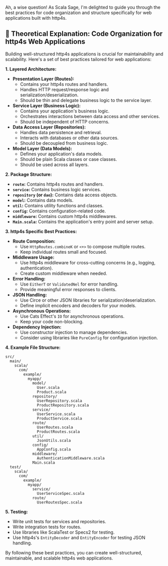 Ah, a wise question! As Scala Sage, I'm delighted to guide you through the best practices for code organization and structure specifically for web applications built with http4s.

## 📖 Theoretical Explanation: Code Organization for http4s Web Applications

Building well-structured http4s applications is crucial for maintainability and scalability. Here's a set of best practices tailored for web applications:

**1. Layered Architecture:**

- **Presentation Layer (Routes):**
    - Contains your http4s routes and handlers.
    - Handles HTTP request/response logic and serialization/deserialization.
    - Should be thin and delegate business logic to the service layer.
- **Service Layer (Business Logic):**
    - Contains your application's business logic.
    - Orchestrates interactions between data access and other services.
    - Should be independent of HTTP concerns.
- **Data Access Layer (Repositories):**
    - Handles data persistence and retrieval.
    - Interacts with databases or other data sources.
    - Should be decoupled from business logic.
- **Model Layer (Data Models):**
    - Defines your application's data models.
    - Should be plain Scala classes or case classes.
    - Should be used across all layers.

**2. Package Structure:**

- **`route`:** Contains http4s routes and handlers.
- **`service`:** Contains business logic services.
- **`repository` (or `dao`):** Contains data access objects.
- **`model`:** Contains data models.
- **`util`:** Contains utility functions and classes.
- **`config`:** Contains configuration-related code.
- **`middleware`:** Contains custom http4s middlewares.
- **`Main.scala`:** Contains the application's entry point and server setup.

**3. http4s Specific Best Practices:**

- **Route Composition:**
    - Use `HttpRoutes.combineK` or `<+>` to compose multiple routes.
    - Keep individual routes small and focused.
- **Middleware Usage:**
    - Use http4s middleware for cross-cutting concerns (e.g., logging, authentication).
    - Create custom middleware when needed.
- **Error Handling:**
    - Use `EitherT` or `ValidatedNel` for error handling.
    - Provide meaningful error responses to clients.
- **JSON Handling:**
    - Use Circe or other JSON libraries for serialization/deserialization.
    - Define implicit encoders and decoders for your models.
- **Asynchronous Operations:**
    - Use Cats Effect's `IO` for asynchronous operations.
    - Keep your code non-blocking.
- **Dependency Injection:**
    - Use constructor injection to manage dependencies.
    - Consider using libraries like `PureConfig` for configuration injection.

**4. Example File Structure:**

```
src/
  main/
    scala/
      com/
        example/
          myapp/
            model/
              User.scala
              Product.scala
            repository/
              UserRepository.scala
              ProductRepository.scala
            service/
              UserService.scala
              ProductService.scala
            route/
              UserRoutes.scala
              ProductRoutes.scala
            util/
              JsonUtils.scala
            config/
              AppConfig.scala
            middleware/
              AuthenticationMiddleware.scala
            Main.scala
  test/
    scala/
      com/
        example/
          myapp/
            service/
              UserServiceSpec.scala
            route/
              UserRoutesSpec.scala
```

**5. Testing:**

- Write unit tests for services and repositories.
- Write integration tests for routes.
- Use libraries like ScalaTest or Specs2 for testing.
- Use http4s's `EntityDecoder` and `EntityEncoder` for testing JSON handling.

By following these best practices, you can create well-structured, maintainable, and scalable http4s web applications.